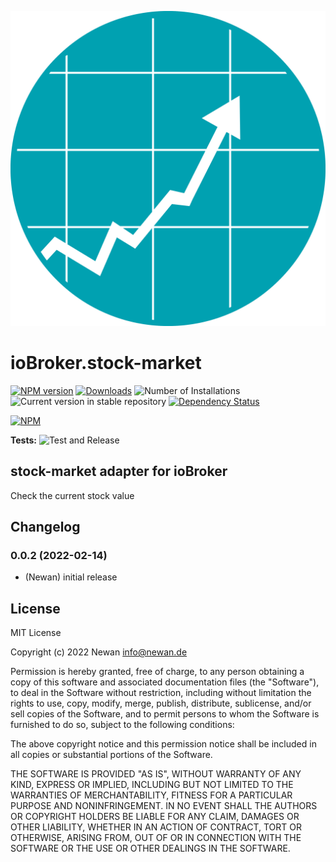 ![Logo](admin/stock-market.png)
# ioBroker.stock-market

[![NPM version](https://img.shields.io/npm/v/iobroker.stock-market.svg)](https://www.npmjs.com/package/iobroker.stock-market)
[![Downloads](https://img.shields.io/npm/dm/iobroker.stock-market.svg)](https://www.npmjs.com/package/iobroker.stock-market)
![Number of Installations](https://iobroker.live/badges/stock-market-installed.svg)
![Current version in stable repository](https://iobroker.live/badges/stock-market-stable.svg)
[![Dependency Status](https://img.shields.io/david/Newan/iobroker.stock-market.svg)](https://david-dm.org/Newan/iobroker.stock-market)

[![NPM](https://nodei.co/npm/iobroker.stock-market.png?downloads=true)](https://nodei.co/npm/iobroker.stock-market/)

**Tests:** ![Test and Release](https://github.com/Newan/ioBroker.stock-market/workflows/Test%20and%20Release/badge.svg)

## stock-market adapter for ioBroker

Check the current stock value

## Changelog
<!--
    Placeholder for the next version (at the beginning of the line):
    ### **WORK IN PROGRESS**
-->

### 0.0.2 (2022-02-14)
* (Newan) initial release

## License
MIT License

Copyright (c) 2022 Newan <info@newan.de>

Permission is hereby granted, free of charge, to any person obtaining a copy
of this software and associated documentation files (the "Software"), to deal
in the Software without restriction, including without limitation the rights
to use, copy, modify, merge, publish, distribute, sublicense, and/or sell
copies of the Software, and to permit persons to whom the Software is
furnished to do so, subject to the following conditions:

The above copyright notice and this permission notice shall be included in all
copies or substantial portions of the Software.

THE SOFTWARE IS PROVIDED "AS IS", WITHOUT WARRANTY OF ANY KIND, EXPRESS OR
IMPLIED, INCLUDING BUT NOT LIMITED TO THE WARRANTIES OF MERCHANTABILITY,
FITNESS FOR A PARTICULAR PURPOSE AND NONINFRINGEMENT. IN NO EVENT SHALL THE
AUTHORS OR COPYRIGHT HOLDERS BE LIABLE FOR ANY CLAIM, DAMAGES OR OTHER
LIABILITY, WHETHER IN AN ACTION OF CONTRACT, TORT OR OTHERWISE, ARISING FROM,
OUT OF OR IN CONNECTION WITH THE SOFTWARE OR THE USE OR OTHER DEALINGS IN THE
SOFTWARE.